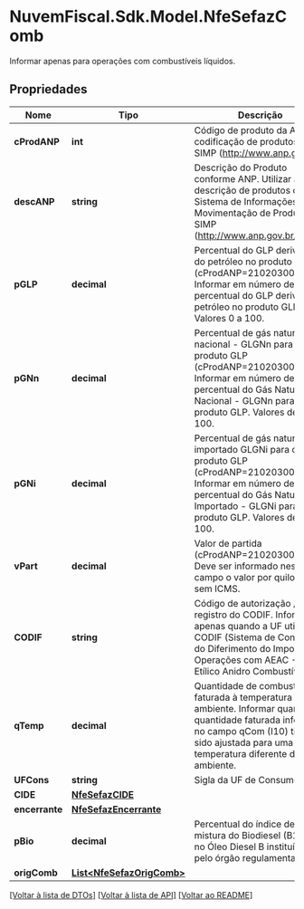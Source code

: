 # NuvemFiscal.Sdk.Model.NfeSefazComb
Informar apenas para operações com combustíveis líquidos.

## Propriedades

Nome | Tipo | Descrição | Comentários
------------ | ------------- | ------------- | -------------
**cProdANP** | **int** | Código de produto da ANP. codificação de produtos do SIMP (http://www.anp.gov.br). | 
**descANP** | **string** | Descrição do Produto conforme ANP. Utilizar a descrição de produtos do Sistema de Informações de Movimentação de Produtos - SIMP (http://www.anp.gov.br/simp/). | 
**pGLP** | **decimal** | Percentual do GLP derivado do petróleo no produto GLP (cProdANP&#x3D;210203001). Informar em número decimal o percentual do GLP derivado de petróleo no produto GLP. Valores 0 a 100. | [optional] 
**pGNn** | **decimal** | Percentual de gás natural nacional - GLGNn para o produto GLP (cProdANP&#x3D;210203001). Informar em número decimal o percentual do Gás Natural Nacional - GLGNn para o produto GLP. Valores de 0 a 100. | [optional] 
**pGNi** | **decimal** | Percentual de gás natural importado GLGNi para o produto GLP (cProdANP&#x3D;210203001). Informar em número deciaml o percentual do Gás Natural Importado - GLGNi para o produto GLP. Valores de 0 a 100. | [optional] 
**vPart** | **decimal** | Valor de partida (cProdANP&#x3D;210203001). Deve ser informado neste campo o valor por quilograma sem ICMS. | [optional] 
**CODIF** | **string** | Código de autorização / registro do CODIF. Informar apenas quando a UF utilizar o CODIF (Sistema de Controle do    Diferimento do Imposto nas Operações com AEAC - Álcool Etílico Anidro Combustível). | [optional] 
**qTemp** | **decimal** | Quantidade de combustível  faturada à temperatura ambiente.  Informar quando a quantidade  faturada informada no campo  qCom (I10) tiver sido ajustada para  uma temperatura diferente da  ambiente. | [optional] 
**UFCons** | **string** | Sigla da UF de Consumo. | 
**CIDE** | [**NfeSefazCIDE**](NfeSefazCIDE.md) |  | [optional] 
**encerrante** | [**NfeSefazEncerrante**](NfeSefazEncerrante.md) |  | [optional] 
**pBio** | **decimal** | Percentual do índice de mistura do Biodiesel (B100) no Óleo Diesel B instituído pelo órgão regulamentador. | [optional] 
**origComb** | [**List&lt;NfeSefazOrigComb&gt;**](NfeSefazOrigComb.md) |  | [optional] 

[[Voltar à lista de DTOs]](../README.md#documentation-for-models) [[Voltar à lista de API]](../README.md#documentation-for-api-endpoints) [[Voltar ao README]](../README.md)

